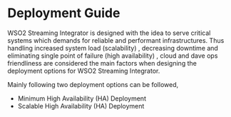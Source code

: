 # Deployment Guide

WSO2 Streaming Integrator is designed with the idea to serve critical systems which demands for reliable and performant 
infrastructures. Thus handling increased system load (scalability) , decreasing downtime and eliminating single
point of failure (high availability) , cloud and dave ops friendliness are considered the main factors when designing 
the deployment options for WSO2 Streaming Integrator. 

Mainly following two deployment options can be followed, 
 - Minimum High Availability (HA) Deployment
 - Scalable High Availability (HA) Deployment 
